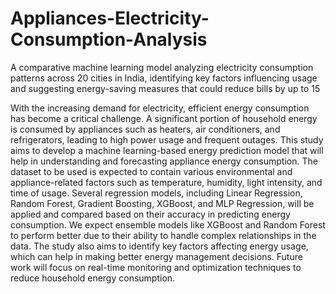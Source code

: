 # Appliances-Electricity-Consumption-Analysis
 A comparative machine learning model analyzing electricity consumption patterns across 20 cities in India, identifying key factors influencing usage and suggesting energy-saving measures that could reduce bills by up to 15

With the increasing demand for electricity, efficient energy consumption has become a critical challenge. A significant portion of household energy is consumed by appliances such as heaters, air conditioners, and refrigerators, leading to high power usage and frequent outages. This study aims to develop a machine learning-based energy prediction model that will help in understanding and forecasting appliance energy consumption. The dataset to be used is expected to contain various environmental and appliance-related factors such as temperature, humidity, light intensity, and time of usage. Several regression models, including Linear Regression, Random Forest, Gradient Boosting, XGBoost, and MLP Regression, will be applied and compared based on their accuracy in predicting energy consumption. We expect ensemble models like XGBoost and Random Forest to perform better due to their ability to handle complex relationships in the data. The study also aims to identify key factors affecting energy usage, which can help in making better energy management decisions. Future work will focus on real-time monitoring and optimization techniques to reduce household energy consumption.
